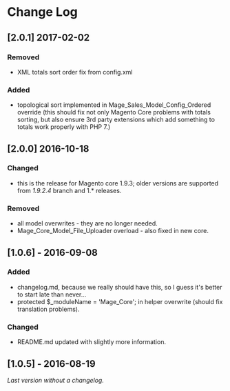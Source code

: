 # Change Log
## [2.0.1] 2017-02-02
### Removed
- XML totals sort order fix from config.xml

### Added
- topological sort implemented in Mage_Sales_Model_Config_Ordered override (this should fix not only Magento Core problems with totals sorting, but also ensure 3rd party extensions which add something to totals work properly with PHP 7.)

## [2.0.0] 2016-10-18
### Changed
- this is the release for Magento core 1.9.3; older versions are supported from _1.9.2.4_ branch and 1.* releases.

### Removed
- all model overwrites - they are no longer needed.
- Mage_Core_Model_File_Uploader overload - also fixed in new core.

## [1.0.6] - 2016-09-08
### Added
- changelog.md, because we really should have this, so I guess it's better to start late than never...
- protected $_moduleName = 'Mage_Core'; in helper overwrite (should fix translation problems).

### Changed
- README.md updated with slightly more information.

## [1.0.5] - 2016-08-19
_Last version without a changelog._
